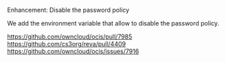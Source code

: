 Enhancement: Disable the password policy

We add the environment variable that allow to disable the password policy.

https://github.com/owncloud/ocis/pull/7985
https://github.com/cs3org/reva/pull/4409
https://github.com/owncloud/ocis/issues/7916
